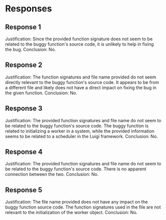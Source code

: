 # Responses
## Response 1
Justification: Since the provided function signature does not seem to be related to the buggy function's source code, it is unlikely to help in fixing the bug.
Conclusion: No.

## Response 2
Justification: The function signatures and file name provided do not seem directly relevant to the buggy function's source code. It appears to be from a different file and likely does not have a direct impact on fixing the bug in the given function.
Conclusion: No.

## Response 3
Justification: The provided function signatures and file name do not seem to be related to the buggy function's source code. The buggy function is related to initializing a worker in a system, while the provided information seems to be related to a scheduler in the Luigi framework.
Conclusion: No.

## Response 4
Justification: The provided function signatures and file name do not seem to be related to the buggy function's source code. There is no apparent connection between the two.
Conclusion: No.

## Response 5
Justification: The file name provided does not have any impact on the buggy function source code. The function signatures used in the file are not relevant to the initialization of the worker object.
Conclusion: No.

